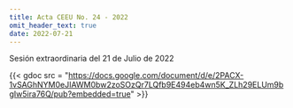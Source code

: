```yaml
---
title: Acta CEEU No. 24 - 2022
omit_header_text: true
date: 2022-07-21
---
```


Sesión extraordinaria del 21 de Julio de 2022

{{< gdoc src = "https://docs.google.com/document/d/e/2PACX-1vSAGhNYM0eJIAWM0bw2zoSOzQr7LQfb9E494eb4wn5K_ZLh29ELUm9bgIw5ira76Q/pub?embedded=true" >}}
